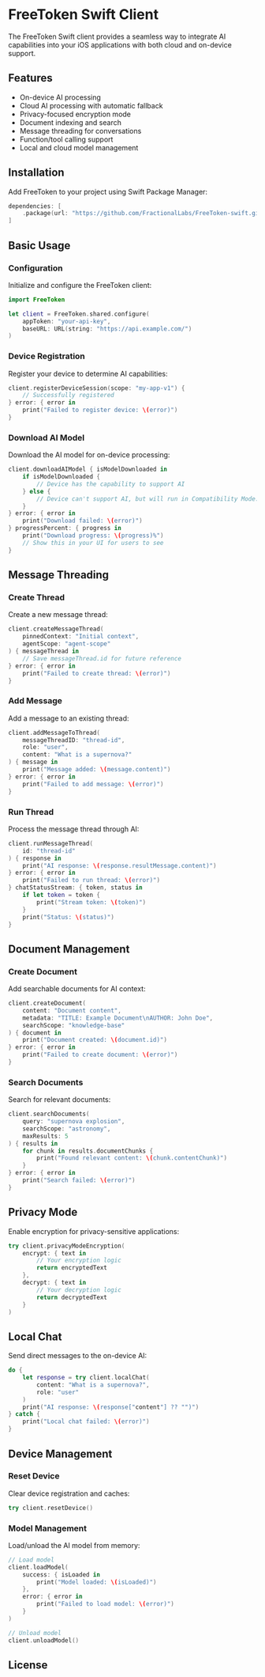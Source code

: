 # FreeToken Swift Client

The FreeToken Swift client provides a seamless way to integrate AI capabilities into your iOS applications with both cloud and on-device support.

## Features

- On-device AI processing
- Cloud AI processing with automatic fallback
- Privacy-focused encryption mode
- Document indexing and search
- Message threading for conversations
- Function/tool calling support
- Local and cloud model management

## Installation

Add FreeToken to your project using Swift Package Manager:

```swift
dependencies: [
    .package(url: "https://github.com/FractionalLabs/FreeToken-swift.git", from: "1.0.0")
]
```

## Basic Usage

### Configuration

Initialize and configure the FreeToken client:

```swift
import FreeToken

let client = FreeToken.shared.configure(
    appToken: "your-api-key",
    baseURL: URL(string: "https://api.example.com/")
)
```

### Device Registration

Register your device to determine AI capabilities:

```swift
client.registerDeviceSession(scope: "my-app-v1") {
    // Successfully registered
} error: { error in
    print("Failed to register device: \(error)")
}
```

### Download AI Model

Download the AI model for on-device processing:

```swift
client.downloadAIModel { isModelDownloaded in
    if isModelDownloaded {
        // Device has the capability to support AI
    } else {
        // Device can't support AI, but will run in Compatibility Mode.
    }
} error: { error in
    print("Download failed: \(error)")
} progressPercent: { progress in
    print("Download progress: \(progress)%")
    // Show this in your UI for users to see
}
```

## Message Threading

### Create Thread

Create a new message thread:

```swift
client.createMessageThread(
    pinnedContext: "Initial context",
    agentScope: "agent-scope"
) { messageThread in
    // Save messageThread.id for future reference
} error: { error in
    print("Failed to create thread: \(error)")
}
```

### Add Message

Add a message to an existing thread:

```swift
client.addMessageToThread(
    messageThreadID: "thread-id",
    role: "user",
    content: "What is a supernova?"
) { message in
    print("Message added: \(message.content)")
} error: { error in
    print("Failed to add message: \(error)")
}
```

### Run Thread

Process the message thread through AI:

```swift
client.runMessageThread(
    id: "thread-id"
) { response in
    print("AI response: \(response.resultMessage.content)")
} error: { error in
    print("Failed to run thread: \(error)")
} chatStatusStream: { token, status in
    if let token = token {
        print("Stream token: \(token)")
    }
    print("Status: \(status)")
}
```

## Document Management

### Create Document

Add searchable documents for AI context:

```swift
client.createDocument(
    content: "Document content",
    metadata: "TITLE: Example Document\nAUTHOR: John Doe",
    searchScope: "knowledge-base"
) { document in
    print("Document created: \(document.id)")
} error: { error in
    print("Failed to create document: \(error)")
}
```

### Search Documents

Search for relevant documents:

```swift
client.searchDocuments(
    query: "supernova explosion",
    searchScope: "astronomy",
    maxResults: 5
) { results in
    for chunk in results.documentChunks {
        print("Found relevant content: \(chunk.contentChunk)")
    }
} error: { error in
    print("Search failed: \(error)")
}
```

## Privacy Mode

Enable encryption for privacy-sensitive applications:

```swift
try client.privacyModeEncryption(
    encrypt: { text in
        // Your encryption logic
        return encryptedText
    },
    decrypt: { text in
        // Your decryption logic
        return decryptedText
    }
)
```

## Local Chat

Send direct messages to the on-device AI:

```swift
do {
    let response = try client.localChat(
        content: "What is a supernova?",
        role: "user"
    )
    print("AI response: \(response["content"] ?? "")")
} catch {
    print("Local chat failed: \(error)")
}
```

## Device Management

### Reset Device

Clear device registration and caches:

```swift
try client.resetDevice()
```

### Model Management

Load/unload the AI model from memory:

```swift
// Load model
client.loadModel(
    success: { isLoaded in
        print("Model loaded: \(isLoaded)")
    },
    error: { error in
        print("Failed to load model: \(error)")
    }
)

// Unload model
client.unloadModel()
```

## License


